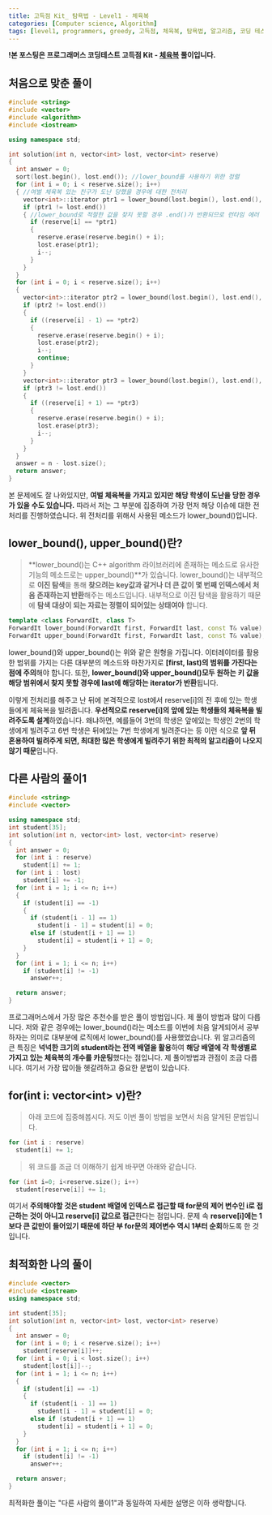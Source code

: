 ```yaml
---
title: 고득점 Kit_ 탐욕법 - Level1 - 체육복
categories: [Computer science, Algorithm]
tags: [level1, programmers, greedy, 고득점, 체육복, 탐욕법, 알고리즘, 코딩 테스트, 프로그래머스]
---
```


**!본 포스팅은 프로그래머스 코딩테스트 고득점 Kit - [체육복](https://programmers.co.kr/learn/courses/30/lessons/42862) 풀이입니다.**

## 처음으로 맞춘 풀이
``` cpp
#include <string>
#include <vector>
#include <algorithm>
#include <iostream>

using namespace std;

int solution(int n, vector<int> lost, vector<int> reserve)
{
  int answer = 0;
  sort(lost.begin(), lost.end()); //lower_bound를 사용하기 위한 정렬
  for (int i = 0; i < reserve.size(); i++)
  { //여벌 체육복 있는 친구가 도난 당했을 경우에 대한 전처리
    vector<int>::iterator ptr1 = lower_bound(lost.begin(), lost.end(), reserve[i]);
    if (ptr1 != lost.end())
    { //lower_bound로 적절한 값을 찾지 못할 경우 .end()가 반환되므로 런타임 에러 발생 방지를 위하여 예외처리
      if (reserve[i] == *ptr1)
      {
        reserve.erase(reserve.begin() + i);
        lost.erase(ptr1);
        i--;
      }
    }
  }
  for (int i = 0; i < reserve.size(); i++)
  {
    vector<int>::iterator ptr2 = lower_bound(lost.begin(), lost.end(), (reserve[i] - 1));
    if (ptr2 != lost.end())
    {
      if ((reserve[i] - 1) == *ptr2)
      {
        reserve.erase(reserve.begin() + i);
        lost.erase(ptr2);
        i--;
        continue;
      }
    }
    vector<int>::iterator ptr3 = lower_bound(lost.begin(), lost.end(), (reserve[i] + 1));
    if (ptr3 != lost.end())
    {
      if ((reserve[i] + 1) == *ptr3)
      {
        reserve.erase(reserve.begin() + i);
        lost.erase(ptr3);
        i--;
      }
    }
  }
  answer = n - lost.size();
  return answer;
}
```
본 문제에도 잘 나와있지만, **여벌 체육복을 가지고 있지만 해당 학생이 도난을 당한 경우가 있을 수도 있습니다.** 따라서 저는 그 부분에 집중하여 가장 먼저 해당 이슈에 대한 전처리를 진행하였습니다.
위 전처리를 위해서 사용된 메소드가 lower_bound()입니다.

## lower_bound(), upper_bound()란?
> **lower_bound()는 C++ algorithm 라이브러리에 존재하는 메소드로 유사한 기능의 메소드로는 upper_bound()**가 있습니다. lower_bound()는 내부적으로 **이진 탐색**을 통해 **찾으려는 key값과 같거나 더 큰 값이 몇 번째 인덱스에서 처음 존재하는지 반환**해주는 메소드입니다.
내부적으로 이진 탐색을 활용하기 때문에 **탐색 대상이 되는 자료는 정렬이 되어있는 상태여야** 합니다.
``` cpp
template <class ForwardIt, class T>
ForwardIt lower_bound(ForwardIt first, ForwardIt last, const T& value);
ForwardIt upper_bound(ForwardIt first, ForwardIt last, const T& value);
```
lower_bound()와 upper_bound()는 위와 같은 원형을 가집니다.
이터레이터를 활용한 범위를 가지는 다른 대부분의 메소드와 마찬가지로 **[first, last)의 범위를 가진다는 점에 주의**해야 합니다.
또한, **lower_bound()와 upper_bound()모두 원하는 키 값을 해당 범위에서 찾지 못할 경우에 last에 해당하는 iterator가 반환**됩니다.

이렇게 전처리를 해주고 난 뒤에 본격적으로 lost에서 reserve[i]의 전 후에 있는 학생들에게 체육복을 빌려줍니다. **우선적으로 reserve[i]의 앞에 있는 학생들의 체육복을 빌려주도록 설계**하였습니다. 왜냐하면, 예를들어 3번의 학생은 앞에있는 학생인 2번의 학생에게 빌려주고 6번 학생은 뒤에있는 7번 학생에게 빌려준다는 등 이런 식으로 **앞 뒤 혼용하여 빌려주게 되면, 최대한 많은 학생에게 빌려주기 위한 최적의 알고리즘이 나오지 않기 때문**입니다. 

## 다른 사람의 풀이1
``` cpp
#include <string>
#include <vector>

using namespace std;
int student[35];
int solution(int n, vector<int> lost, vector<int> reserve)
{
  int answer = 0;
  for (int i : reserve)
    student[i] += 1;
  for (int i : lost)
    student[i] += -1;
  for (int i = 1; i <= n; i++)
  {
    if (student[i] == -1)
    {
      if (student[i - 1] == 1)
        student[i - 1] = student[i] = 0;
      else if (student[i + 1] == 1)
        student[i] = student[i + 1] = 0;
    }
  }
  for (int i = 1; i <= n; i++)
    if (student[i] != -1)
      answer++;

  return answer;
}
```

프로그래머스에서 가장 많은 추천수를 받은 풀이 방법입니다. 제 풀이 방법과 많이 다릅니다. 저와 같은 경우에는 lower_bound()라는 메소드를 이번에 처음 알게되어서 공부하자는 의미로 대부분에 로직에서 lower_bound()를 사용했었습니다.
위 알고리즘의 큰 특징은 **넉넉한 크기의 student라는 전역 배열을 활용**하여 **해당 배열에 각 학생별로 가지고 있는 체육복의 개수를 카운팅**했다는 점입니다. 제 풀이방법과 관점이 조금 다릅니다.
여기서 가장 많이들 헷갈려하고 중요한 문법이 있습니다.

## for(int i: vector<int\> v)란? 
> 아래 코드에 집중해봅시다. 저도 이번 풀이 방법을 보면서 처음 알게된 문법입니다.
``` cpp
for (int i : reserve)
  student[i] += 1;
```
> 위 코드를 조금 더 이해하기 쉽게 바꾸면 아래와 같습니다.
``` cpp
for (int i=0; i<reserve.size(); i++)
  student[reserve[i]] += 1;
```
여기서 **주의해야할 것은 student 배열에 인덱스로 접근할 때 for문의 제어 변수인 i로 접근하는 것이 아니고 reserve[i] 값으로 접근**한다는 점입니다. 문제 속 **reserve[i]에는 1보다 큰 값만이 들어있기 때문에 하단 부 for문의 제어변수 역시 1부터 순회**하도록 한 것입니다.

## 최적화한 나의 풀이
``` cpp
#include <vector>
#include <iostream>
using namespace std;

int student[35];
int solution(int n, vector<int> lost, vector<int> reserve)
{
  int answer = 0;
  for (int i = 0; i < reserve.size(); i++)
    student[reserve[i]]++;
  for (int i = 0; i < lost.size(); i++)
    student[lost[i]]--;
  for (int i = 1; i <= n; i++)
  {
    if (student[i] == -1)
    {
      if (student[i - 1] == 1)
        student[i - 1] = student[i] = 0;
      else if (student[i + 1] == 1)
        student[i] = student[i + 1] = 0;
    }
  }
  for (int i = 1; i <= n; i++)
    if (student[i] != -1)
      answer++;

  return answer;
}
```
최적화한 풀이는 "다른 사람의 풀이1"과 동일하여 자세한 설명은 이하 생략합니다.